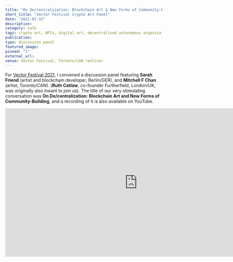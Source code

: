```yaml
---
title: "On De/centralization: Blockchain Art & New Forms of Community-Building"
short_title: "Vector Festival Crypto Art Panel"
date: "2021-07-15"
description:
category: talk
tagz: crypto art, NFTs, digital art, decentralised autonomous organisations
publication:
type: discussion panel
featured_image:
pinned: "1"
external_url:
venue: Vector Festival, Toronto/CAN (online)
---
```


For [Vector Festival 2021](https://vectorfestival.org/), I convened a discussion panel featuring **Sarah Friend** (artist and blockchain developer, Berlin/GER), and **Mitchell F Chan** (artist, Toronto/CAN). (**Ruth Catlow**, co-founder Furtherfield, London/UK, was originally also meant to join us). The title of our very stimulating conversation was **On De/centralization: Blockchain Art and New Forms of Community-Building**, and a recording of it is also available on YouTube.

<iframe width="848" height="477" src="https://www.youtube.com/embed/krrR6SR-a0k" title="YouTube video player" frameborder="0" allow="accelerometer; clipboard-write; encrypted-media; gyroscope; picture-in-picture" allowfullscreen></iframe>
